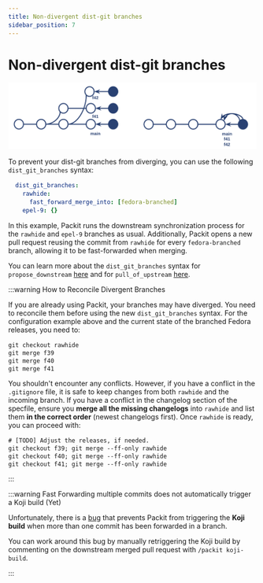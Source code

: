```yaml
---
title: Non-divergent dist-git branches
sidebar_position: 7
---
```


# Non-divergent dist-git branches

![Branches](../img/fedora-releases-guide/non-divergent-branches.png)

To prevent your dist-git branches from diverging, you can use the following `dist_git_branches` syntax:

```yaml
  dist_git_branches:
    rawhide:
      fast_forward_merge_into: [fedora-branched]
    epel-9: {}    
```

In this example, Packit runs the downstream synchronization process for the `rawhide` and `epel-9` branches as usual. Additionally, Packit opens a new pull request reusing the commit from `rawhide` for every `fedora-branched` branch, allowing it to be fast-forwarded when merging.

You can learn more about the `dist_git_branches` syntax for `propose_downstream` [here](docs/configuration/upstream/propose_downstream#optional-parameters) and for `pull_of_upstream` [here](docs/configuration/downstream/pull_from_upstream#optional-parameters).

:::warning How to Reconcile Divergent Branches

If you are already using Packit, your branches may have diverged. You need to reconcile them before using the new `dist_git_branches` syntax. For the configuration example above and the current state of the branched Fedora releases, you need to:

```
git checkout rawhide
git merge f39
git merge f40
git merge f41
```

You shouldn't encounter any conflicts. However, if you have a conflict in the `.gitignore` file, it is safe to keep changes from both `rawhide` and the incoming branch. If you have a conflict in the changelog section of the specfile, ensure you **merge all the missing changelogs** into `rawhide` and list them **in the correct order** (newest changelogs first). Once `rawhide` is ready, you can proceed with:

```
# [TODO] Adjust the releases, if needed.
git checkout f39; git merge --ff-only rawhide
git checkout f40; git merge --ff-only rawhide
git checkout f41; git merge --ff-only rawhide
```

:::

:::warning Fast Forwarding multiple commits does not automatically trigger a Koji build (Yet)

Unfortunately, there is a [bug](https://github.com/packit/packit-service/issues/2537) that prevents Packit from triggering the **Koji build** when more than one commit has been forwarded in a branch.

You can work around this bug by manually retriggering the Koji build by commenting on the downstream merged pull request with `/packit koji-build`.

:::
